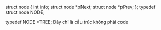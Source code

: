 struct node
{
    int info;
    struct node *pNext;
    struct node *pPrev;
};
typedef struct node NODE;

typedef NODE *TREE;
Đây chỉ là cấu trúc không phải code 
